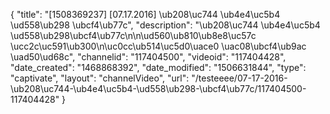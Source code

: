 {
    "title": "[1508369237] [07.17.2016] \ub208\uc744 \ub4e4\uc5b4 \ud558\ub298 \ubcf4\ub77c",
    "description": "\ub208\uc744 \ub4e4\uc5b4 \ud558\ub298\ubcf4\ub77c\n\n\ud560\ub810\ub8e8\uc57c \ucc2c\uc591\ub300\n\uc0cc\ub514\uc5d0\uace0 \uac08\ubcf4\ub9ac \uad50\ud68c",
    "channelid": "117404500",
    "videoid": "117404428",
    "date_created": "1468868392",
    "date_modified": "1506631844",
    "type": "captivate",
    "layout": "channelVideo",
    "url": "\/testeeee\/07-17-2016-\ub208\uc744-\ub4e4\uc5b4-\ud558\ub298-\ubcf4\ub77c\/117404500-117404428"
}